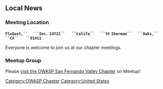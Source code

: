 ## Local News

### Meeting Location

**`FloQast,``   ``Inc.`**
**`14721``   ``Califa``   ``St`**
**`Sherman``   ``Oaks,``   ``CA``   ``91411`**

Everyone is welcome to join us at our chapter meetings.

### Meetup Group

Please [visit the OWASP San Fernando Valley
Chapter](https://www.meetup.com/OWASP-San-Fernando-Valley-Chapter/) on
Meetup\!

[Category:OWASP Chapter](Category:OWASP_Chapter "wikilink")
[Category:United States](Category:United_States "wikilink")